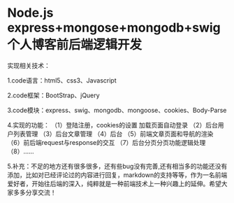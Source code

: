 # Node.js express+mongose+mongodb+swig个人博客前后端逻辑开发

实现相关技术：

1.code语言：html5、css3、Javascript


2.code框架：BootStrap、jQuery


3.code模块：express、swig、mongodb、mongoose、cookies、Body-Parse


4.实现的功能：
    （1）登陆注册，cookies的设置 加载页面自动登录 
    （2）后台用户列表管理
    （3）后台文章管理
    （4）后台
    （5）前端文章页面和导航的渲染
    （6）前后端request与response的交互
    （7）后台分页分页功能逻辑处理
    （8）……


5.补充：不足的地方还有很多很多，还有些bug没有完善,还有相当多的功能还没有添加，比如对已经评论过的内容进行回复，markdown的支持等等，作为一名前端爱好者，开始往后端的深入，纯粹就是一种前端技术上一种兴趣上的延伸。希望大家多多分享交流！ 
    
